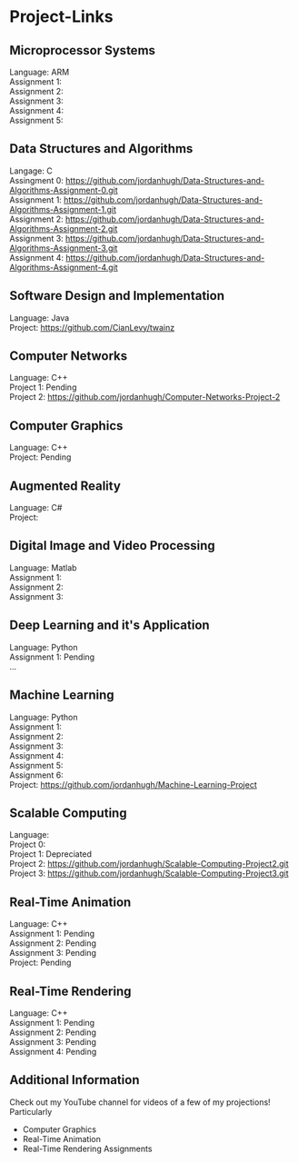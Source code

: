 # Project-Links

## Microprocessor Systems
Language: ARM\
Assignment 1:\
Assignment 2:\
Assignment 3:\
Assignment 4:\
Assignment 5:

## Data Structures and Algorithms
Langage: C\
Assingment 0: https://github.com/jordanhugh/Data-Structures-and-Algorithms-Assignment-0.git \
Assignment 1: https://github.com/jordanhugh/Data-Structures-and-Algorithms-Assignment-1.git \
Assignment 2: https://github.com/jordanhugh/Data-Structures-and-Algorithms-Assignment-2.git \
Assignment 3: https://github.com/jordanhugh/Data-Structures-and-Algorithms-Assignment-3.git \
Assignment 4: https://github.com/jordanhugh/Data-Structures-and-Algorithms-Assignment-4.git

## Software Design and Implementation
Language: Java\
Project: https://github.com/CianLevy/twainz

## Computer Networks
Language: C++\
Project 1: Pending\
Project 2: https://github.com/jordanhugh/Computer-Networks-Project-2

## Computer Graphics
Language: C++\
Project: Pending

## Augmented Reality
Language: C#\
Project: 

## Digital Image and Video Processing
Language: Matlab\
Assignment 1:\
Assignment 2:\
Assignment 3:

## Deep Learning and it's Application
Language: Python\
Assignment 1: Pending\
...

## Machine Learning
Language: Python\
Assignment 1:\
Assignment 2:\
Assignment 3:\
Assignment 4:\
Assignment 5:\
Assignment 6:\
Project: https://github.com/jordanhugh/Machine-Learning-Project

## Scalable Computing
Language:\
Project 0:\
Project 1: Depreciated\
Project 2: https://github.com/jordanhugh/Scalable-Computing-Project2.git \
Project 3: https://github.com/jordanhugh/Scalable-Computing-Project3.git

## Real-Time Animation
Language: C++\
Assignment 1: Pending\
Assignment 2: Pending\
Assignment 3: Pending\
Project: Pending

## Real-Time Rendering
Language: C++\
Assignment 1: Pending\
Assignment 2: Pending\
Assignment 3: Pending\
Assignment 4: Pending

## Additional Information
Check out my YouTube channel for videos of a few of my projections! Particularly
- Computer Graphics
- Real-Time Animation
- Real-Time Rendering Assignments
